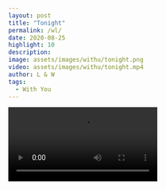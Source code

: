 ```yaml
---
layout: post
title: "Tonight"
permalink: /wl/
date: 2020-08-25
highlight: 10
description:
image: assets/images/withu/tonight.png
video: assets/images/withu/tonight.mp4
author: L & W
tags:
  - With You
---
```


<div>
      <video controls autoplay>
        <source type="video/mp4" src="{{ "assets/images/withu/tonight.mp4" | relative_url }}">
      </video>
</div>

